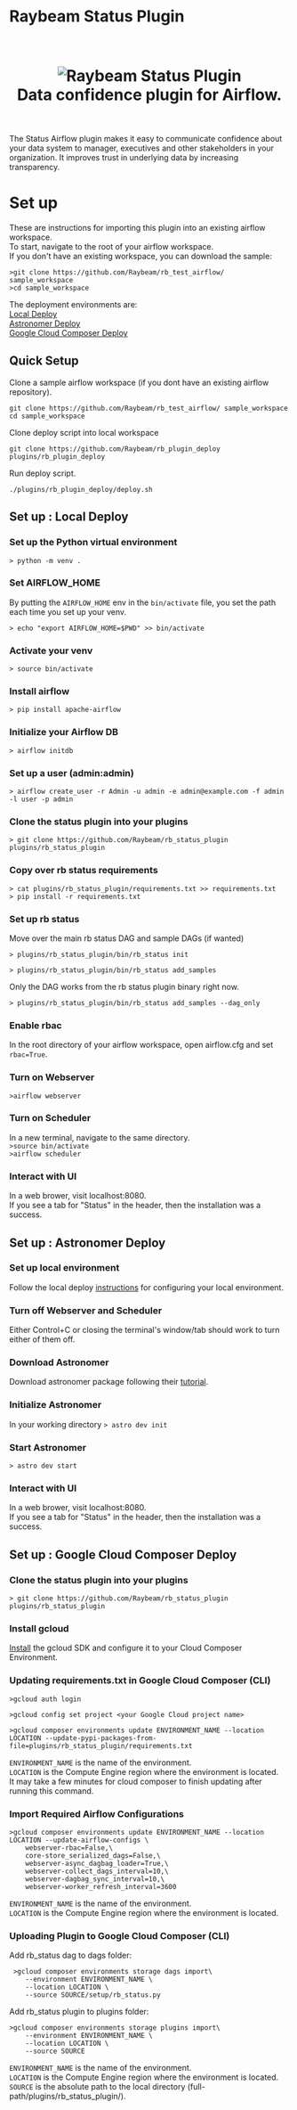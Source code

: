 # Raybeam Status Plugin 

<h1 align="center">
  <br>
  <img src="https://i.imgur.com/mAyZh0q.png" alt="Raybeam Status Plugin">
  <br>
  Data confidence plugin for Airflow.
  <br>
  <br>
</h1>

The Status Airflow plugin makes it easy to communicate confidence about your data system to manager, executives and other stakeholders in your organization.  It improves trust in underlying data by increasing transparency.

# Set up
These are instructions for importing this plugin into an existing airflow workspace.  
To start, navigate to the root of your airflow workspace.  
If you don't have an existing workspace, you can download the sample:  
```
>git clone https://github.com/Raybeam/rb_test_airflow/ sample_workspace
>cd sample_workspace
```
  
The deployment environments are:  
[Local Deploy](#set-up--local-deploy)  
[Astronomer Deploy](#set-up--astronomer-deploy)  
[Google Cloud Composer Deploy](#set-up--google-cloud-composer-deploy)  

## Quick Setup
Clone a sample airflow workspace (if you dont have an existing airflow repository).  
```
git clone https://github.com/Raybeam/rb_test_airflow/ sample_workspace
cd sample_workspace
```

Clone deploy script into local workspace  
```
git clone https://github.com/Raybeam/rb_plugin_deploy plugins/rb_plugin_deploy
```  
  
Run deploy script.  
```
./plugins/rb_plugin_deploy/deploy.sh
```
  
## Set up : Local Deploy

### Set up the Python virtual environment
`> python -m venv .`

### Set AIRFLOW_HOME
By putting the `AIRFLOW_HOME` env in the `bin/activate` file, you set the path each time you set up your venv.

`> echo "export AIRFLOW_HOME=$PWD" >> bin/activate`

### Activate your venv
`> source bin/activate`

### Install airflow
`> pip install apache-airflow`

### Initialize your Airflow DB
`> airflow initdb`

### Set up a user (admin:admin)
`> airflow create_user -r Admin -u admin -e admin@example.com -f admin -l user -p admin`

### Clone the status plugin into your plugins
`> git clone https://github.com/Raybeam/rb_status_plugin plugins/rb_status_plugin`

### Copy over rb status requirements
`> cat plugins/rb_status_plugin/requirements.txt >> requirements.txt`  
`> pip install -r requirements.txt`

### Set up rb status
Move over the main rb status DAG and sample DAGs (if wanted)

`> plugins/rb_status_plugin/bin/rb_status init`

`> plugins/rb_status_plugin/bin/rb_status add_samples`

Only the DAG works from the rb status plugin binary right now.

`> plugins/rb_status_plugin/bin/rb_status add_samples --dag_only`

### Enable rbac
In the root directory of your airflow workspace, open airflow.cfg and set `rbac=True`.

### Turn on Webserver
`>airflow webserver`

### Turn on Scheduler
In a new terminal, navigate to the same directory.  
`>source bin/activate`  
`>airflow scheduler`  

### Interact with UI
In a web brower, visit localhost:8080.  
If you see a tab for "Status" in the header, then the installation was a success.

## Set up : Astronomer Deploy
### Set up local environment
Follow the local deploy [instructions](#set-up--local-deploy) for configuring your local environment.  

### Turn off Webserver and Scheduler
Either Control+C or closing the terminal's window/tab should work to turn either of them off. 

### Download Astronomer
Download astronomer package following their [tutorial](https://www.astronomer.io/docs/cli-getting-started/).

### Initialize Astronomer
In your working directory
`> astro dev init`

### Start Astronomer
`> astro dev start`
  
### Interact with UI
In a web brower, visit localhost:8080.  
If you see a tab for "Status" in the header, then the installation was a success.

## Set up : Google Cloud Composer Deploy

### Clone the status plugin into your plugins
`> git clone https://github.com/Raybeam/rb_status_plugin plugins/rb_status_plugin`

### Install gcloud 
[Install](https://cloud.google.com/sdk/docs/quickstarts) the gcloud SDK and configure it to your Cloud Composer Environment.

### Updating requirements.txt in Google Cloud Composer (CLI)
`>gcloud auth login`  

`>gcloud config set project <your Google Cloud project name>`  

`>gcloud composer environments update ENVIRONMENT_NAME --location LOCATION --update-pypi-packages-from-file=plugins/rb_status_plugin/requirements.txt`  

`ENVIRONMENT_NAME` is the name of the environment.  
`LOCATION` is the Compute Engine region where the environment is located.  
It may take a few minutes for cloud composer to finish updating after running this command.

### Import Required Airflow Configurations
```
>gcloud composer environments update ENVIRONMENT_NAME --location LOCATION --update-airflow-configs \  
	webserver-rbac=False,\  
	core-store_serialized_dags=False,\  
	webserver-async_dagbag_loader=True,\  
	webserver-collect_dags_interval=10,\  
	webserver-dagbag_sync_interval=10,\  
	webserver-worker_refresh_interval=3600
```  

`ENVIRONMENT_NAME` is the name of the environment.  
`LOCATION` is the Compute Engine region where the environment is located.  


### Uploading Plugin to Google Cloud Composer (CLI)
Add rb_status dag to dags folder:  
```
 >gcloud composer environments storage dags import\  
    --environment ENVIRONMENT_NAME \
    --location LOCATION \
    --source SOURCE/setup/rb_status.py
```  

Add rb_status plugin to plugins folder:  
```
>gcloud composer environments storage plugins import\
    --environment ENVIRONMENT_NAME \
    --location LOCATION \
    --source SOURCE
```    

`ENVIRONMENT_NAME` is the name of the environment.  
`LOCATION` is the Compute Engine region where the environment is located.  
`SOURCE` is the absolute path to the local directory (full-path/plugins/rb_status_plugin/).  
